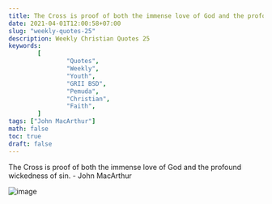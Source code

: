 ```yaml
---
title: The Cross is proof of both the immense love of God and the profound wickedness of sin.
date: 2021-04-01T12:00:58+07:00
slug: "weekly-quotes-25"
description: Weekly Christian Quotes 25
keywords:
        [
                "Quotes",
                "Weekly",
                "Youth",
                "GRII BSD",
                "Pemuda",
                "Christian",
                "Faith",
        ]
tags: ["John MacArthur"]
math: false
toc: true
draft: false
---
```


The Cross is proof of both the immense love of God and the profound wickedness of sin. - John MacArthur

![image](/images/quotes/20210401.jpeg)
